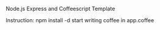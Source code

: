 Node.js Express and Coffeescript Template

Instruction:
npm install -d
start writing coffee in app.coffee

